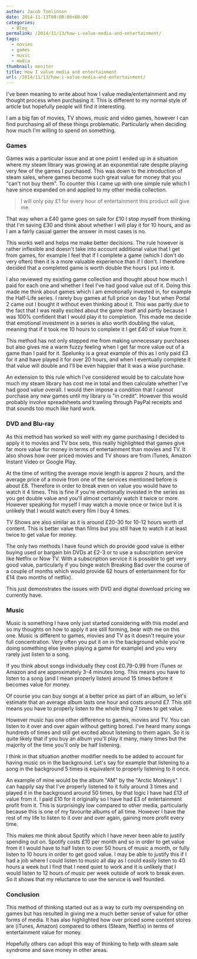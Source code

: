 ```yaml
---
author: Jacob Tomlinson
date: 2014-11-13T00:00:00+00:00
categories:
  - Blog
permalink: /2014/11/13/how-i-value-media-and-entertainment/
tags:
  - movies
  - games
  - music
  - media
thumbnail: monitor
title: How I value media and entertainment
url: /2014/11/13/how-i-value-media-and-entertainment/
---
```



I've been meaning to write about how I value media/entertainment and my thought
process when purchasing it. This is different to my normal style of article but
hopefully people will find it interesting.

I am a big fan of movies, TV shows, music and video games, however I can find
purchasing all of these things problematic. Particularly when deciding how much
I'm willing to spend on something.

### Games

Games was a particular issue and at one point I ended up in a situation where my
steam library was growing at an
exponential rate despite playing very few of the games I purchased. This was down to
the introduction of steam sales, where games become such great value for money
that you "can't not buy them". To counter this I came up with one simple rule
which I have since expanded on and applied to my other media collection.

> I will only pay &pound;1 for every hour of entertainment this product will give me.

That way when a &pound;40 game goes on sale for &pound;10 I stop myself from thinking that I'm
saving &pound;30 and think about whether I will play it for 10 hours, and as I am a
fairly casual gamer the answer in most cases is no.

This works well and helps me make better decisions. The rule however is rather
inflexible and doesn't take into account additional value that I get from games, for
example I feel that if I complete a game (which I don't do very often) then it
is a more valuable experience than if I don't. I therefore decided that a
completed game is worth double the hours I put into it.

I also reviewed my existing game collection and thought about how much I paid for each
one and whether I feel I've had good value out of it. Doing this made me think about
games which I am emotionally invested in, for example the Half-Life series. I rarely
buy games at full price on day 1 but when Portal 2 came out I bought it without even thinking about it.
This was partly due to the fact that I was really excited about the game itself and
partly because I was 100% confident that I would play it to completion. This made me decide
that emotional investment in a series is also worth doubling the value, meaning that
if it took me 10 hours to complete it I get &pound;40 of value from it.

This method has not only stopped me from making unnecessary purchases but also
gives me a warm fuzzy feeling when I get far more value out of a game than I paid
for it. Spelunky is a great example of this as I only paid &pound;3 for it and have played
it for over 20 hours, and when I eventually complete it that value will double and I'll
be even happier that it was a wise purchase.

An extension to this rule which I've considered would be to calculate how much
my steam library has cost me in total and then calculate whether I've had good value overall.
I would then impose a condition that I cannot purchase any new games until my
library is "in credit". However this would probably involve spreadsheets
and trawling through PayPal receipts and that sounds too much like hard work.

### DVD and Blu-ray

As this method has worked so well with my game purchasing I decided to apply it
to movies and TV box sets, this really highlighted that games give far more value
for money in terms of entertainment than movies and TV. It also shows how over priced
movies and TV shows are from iTunes, Amazon Instant Video or Google Play.

At the time of writing the average movie length
is approx 2 hours, and the average price of a movie from one of the services
mentioned before is about &pound;8. Therefore in order to break even on value you would
have to watch it 4 times. This is fine if you're emotionally invested in the series
as you get double value and you'll almost certainly watch it twice or more. However
speaking for myself I may watch a movie once or twice but it is
unlikely that I would watch every film I buy 4 times.

TV Shows are also similar as it is around &pound;20-30 for 10-12 hours worth of content.
This is better value than films but you still have to watch it at least twice to
get value for money.

The only two methods I have found which do provide good value is either buying
used or bargain bin DVDs at &pound;2-3 or to use a subscription service like Netflix or
Now TV. With a subscription service it is possible to get very good value,
particularly if you binge watch Breaking Bad over the course of a couple of months
which would provide 62 hours of entertainment for for &pound;14 (two months of netflix).

This just demonstrates the issues with DVD and digital download pricing we currently
have.

### Music

Music is something I have only just started considering with this model and so
my thoughts on how to apply it are still forming, bear with me on this one. Music
is different to games, movies and TV as it doesn't require your full
concentration. Very often you put it on in the background while you're doing
something else (even playing a game for example) and you very rarely just listen
to a song.

If you think about songs individually they cost &pound;0.79-0.99 from iTunes or Amazon
and are approximately 3-4 minutes long. This means you have to listen to a song
(and I mean properly listen) around 15 times before it becomes value for money.

Of course you can buy songs at a better price as part of an album, so let's estimate
that an average album lasts one hour and costs around &pound;7. This still means you
have to properly listen to the whole thing 7 times to get value.

However music has one other difference to games, movies and TV. You can listen to
it over and over again without getting bored. I've heard many songs hundreds of times
and still get excited about listening to them again. So it is quite likely that if you
buy an album you'll play it many, many times but the majority of the time you'll
only be half listening.

I think in that situation another modifier needs to be added to account for having
music on in the background. Let's say for example that listening to a song
in the background 5 times is equivalent to properly listening to it once.

An example of mine would be the album "AM" by the "Arctic Monkeys". I can happily say that
I've properly listened to it fully around 3 times and played it in the background
around 50 times, by that logic I have had &pound;13 of value from it. I paid &pound;10 for it
originally so I have had &pound;3 of entertainment profit from it. This is surprisingly
low compared to other media, particularly because this is one of my favourite albums
of all time. However I have the rest of my life to listen to it over and over again,
gaining more profit every time.

This makes me think about Spotify which I have never been able to justify spending
out on. Spotify costs &pound;10 per month and so in order to get value from it I would
have to half listen to over 50 hours of music a month, or fully listen to 10 hours
in order to get good value. I may be able to justify this if I had a job where
I could listen to music all day as I could easily listen to 40 hours a week but
I find that I need quiet to work and it is unlikely that I would listen to 12 hours
of music per week outside of work to break even. So it shows that my reluctance to use the service
is well founded.

### Conclusion

This method of thinking started out as a way to curb my overspending on games
but has resulted in giving me a much better sense of value for other forms of
media. It has also highlighted how over priced some content stores are (iTunes, Amazon)
compared to others (Steam, Netflix) in terms of entertainment value for money.

Hopefully others can adopt this way of thinking to help with steam sale syndrome
and save money in other areas.
